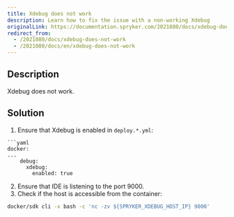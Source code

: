 ```yaml
---
title: Xdebug does not work
description: Learn how to fix the issue with a non-working Xdebug
originalLink: https://documentation.spryker.com/2021080/docs/xdebug-does-not-work
redirect_from:
  - /2021080/docs/xdebug-does-not-work
  - /2021080/docs/en/xdebug-does-not-work
---
```


## Description
Xdebug does not work.

## Solution
1. Ensure that Xdebug is enabled in `deploy.*.yml`:
```
```yaml
docker:
...
    debug:
      xdebug:
        enabled: true
```
2. Ensure that IDE is listening to the port 9000.
3. Check if the host is accessible from the container:
```bash
docker/sdk cli -x bash -c 'nc -zv ${SPRYKER_XDEBUG_HOST_IP} 9000'
```

